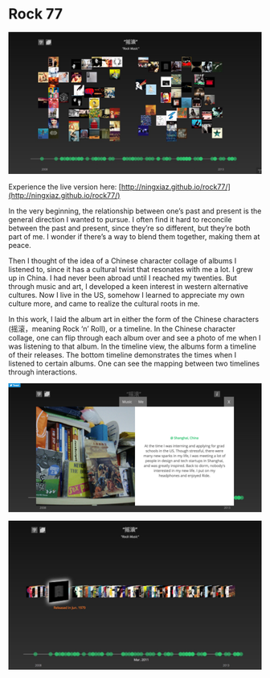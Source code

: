 # Rock 77

![Rock 77](../../images/artworks/rock77-1.jpg "Rock 77")

Experience the live version here: [http://ningxiaz.github.io/rock77/](http://ningxiaz.github.io/rock77/)

In the very beginning, the relationship between one’s past and present is the general direction I wanted to pursue. I often find it hard to reconcile between the past and present, since they’re so different, but they’re both part of me. I wonder if there’s a way to blend them together, making them at peace.

Then I thought of the idea of a Chinese character collage of albums I listened to, since it has a cultural twist that resonates with me a lot. I grew up in China. I had never been abroad until I reached my twenties. But through music and art, I developed a keen interest in western alternative cultures. Now I live in the US, somehow I learned to appreciate my own culture more, and came to realize the cultural roots in me.

In this work, I laid the album art in either the form of the Chinese characters (摇滚，meaning Rock ‘n’ Roll), or a timeline. In the Chinese character collage, one can flip through each album over and see a photo of me when I was listening to that album. In the timeline view, the albums form a timeline of their releases. The bottom timeline demonstrates the times when I listened to certain albums. One can see the mapping between two timelines through interactions.

![Rock 77](../../images/artworks/rock77-2.jpg "Rock 77")

![Rock 77](../../images/artworks/rock77-3.jpg "Rock 77")


